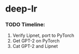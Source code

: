 # deep-lr

### TODO Timeline:

1) Verify Lipnet, port to PyTorch
2) Get GPT-2 on PyTorch
3) Cat GPT-2 and Lipnet 
